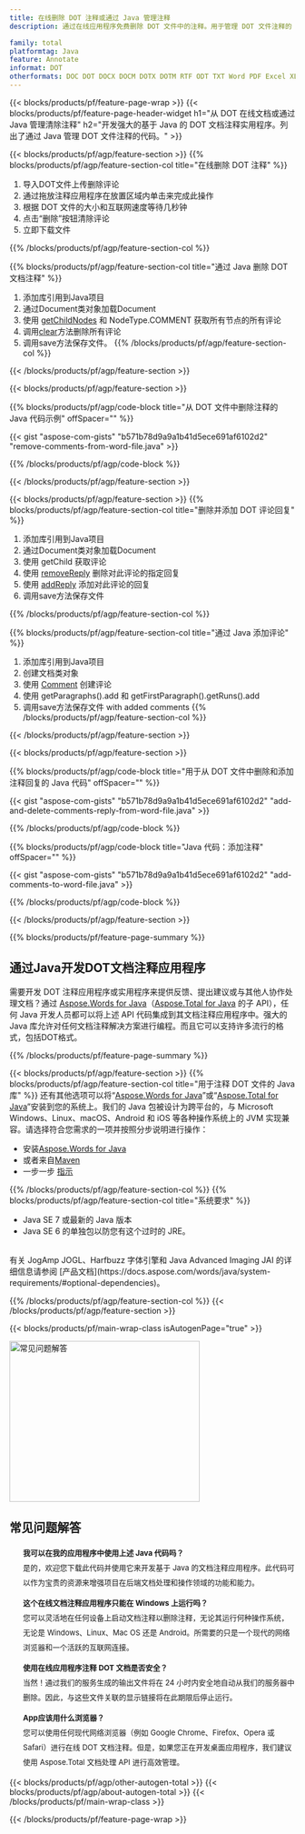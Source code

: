```yaml
---
title: 在线删除 DOT 注释或通过 Java 管理注释
description: 通过在线应用程序免费删除 DOT 文件中的注释。用于管理 DOT 文件注释的 Java API 代码。

family: total
platformtag: Java
feature: Annotate
informat: DOT
otherformats: DOC DOT DOCX DOCM DOTX DOTM RTF ODT TXT Word PDF Excel XLS XLSX XLSB XLSM XLT XLTX XLTM CSV TSV ODS Powerpoint PPT PPS PPTX POTX PPSX PPTM PPSM POTM ODP
---
```

{{< blocks/products/pf/feature-page-wrap >}}
{{< blocks/products/pf/feature-page-header-widget h1="从 DOT 在线文档或通过 Java 管理清除注释" h2="开发强大的基于 Java 的 DOT 文档注释实用程序。列出了通过 Java 管理 DOT 文件注释的代码。" >}}

{{< blocks/products/pf/agp/feature-section >}}
{{% blocks/products/pf/agp/feature-section-col title="在线删除 DOT 注释" %}}

1. 导入DOT文件上传删除评论
1. 通过拖放注释应用程序在放置区域内单击来完成此操作
1. 根据 DOT 文件的大小和互联网速度等待几秒钟
1. 点击“删除”按钮清除评论
1. 立即下载文件

{{% /blocks/products/pf/agp/feature-section-col %}}

{{% blocks/products/pf/agp/feature-section-col title="通过 Java 删除 DOT 文档注释" %}}

1. 添加库引用到Java项目
1. 通过Document类对象加载Document
1. 使用 [getChildNodes](https://reference.aspose.com/words/java/com.aspose.words/document/#getChildNodes) 和 NodeType.COMMENT 获取所有节点的所有评论
1. 调用[clear](https://reference.aspose.com/words/java/com.aspose.words/nodecollection/#clear)方法删除所有评论
1. 调用save方法保存文件。
{{% /blocks/products/pf/agp/feature-section-col %}}

{{< /blocks/products/pf/agp/feature-section >}}

{{< blocks/products/pf/agp/feature-section >}}

{{% blocks/products/pf/agp/code-block title="从 DOT 文件中删除注释的 Java 代码示例" offSpacer="" %}}

{{< gist "aspose-com-gists" "b571b78d9a9a1b41d5ece691af6102d2" "remove-comments-from-word-file.java" >}}

{{% /blocks/products/pf/agp/code-block %}}

{{< /blocks/products/pf/agp/feature-section >}}


{{< blocks/products/pf/agp/feature-section >}}
{{% blocks/products/pf/agp/feature-section-col title="删除并添加 DOT 评论回复" %}}

1. 添加库引用到Java项目
1. 通过Document类对象加载Document
1. 使用 getChild 获取评论
1. 使用 [removeReply](https://reference.aspose.com/words/java/com.aspose.words/comment/#removeReply-com.aspose.words.Comment) 删除对此评论的指定回复
1. 使用 [addReply](https://reference.aspose.com/words/java/com.aspose.words/comment/#addReply-java.lang.String-java.lang.String-java.util.Date-java.lang.String) 添加对此评论的回复
1. 调用save方法保存文件

{{% /blocks/products/pf/agp/feature-section-col %}}

{{% blocks/products/pf/agp/feature-section-col title="通过 Java 添加评论" %}}

1. 添加库引用到Java项目
1. 创建文档类对象
1. 使用 [Comment](https://reference.aspose.com/words/java/com.aspose.words/comment/) 创建评论
1. 使用 getParagraphs().add 和 getFirstParagraph().getRuns().add
1. 调用save方法保存文件 with added comments
{{% /blocks/products/pf/agp/feature-section-col %}}

{{< /blocks/products/pf/agp/feature-section >}}

{{< blocks/products/pf/agp/feature-section >}}

{{% blocks/products/pf/agp/code-block title="用于从 DOT 文件中删除和添加注释回复的 Java 代码" offSpacer="" %}}

{{< gist "aspose-com-gists" "b571b78d9a9a1b41d5ece691af6102d2" "add-and-delete-comments-reply-from-word-file.java" >}}

{{% /blocks/products/pf/agp/code-block %}}

{{% blocks/products/pf/agp/code-block title="Java 代码：添加注释" offSpacer="" %}}

{{< gist "aspose-com-gists" "b571b78d9a9a1b41d5ece691af6102d2" "add-comments-to-word-file.java" >}}

{{% /blocks/products/pf/agp/code-block %}}

{{< /blocks/products/pf/agp/feature-section >}}


{{% blocks/products/pf/feature-page-summary %}}


<h2>通过Java开发DOT文档注释应用程序</h2>

需要开发 DOT 注释应用程序或实用程序来提供反馈、提出建议或与其他人协作处理文档？通过 [Aspose.Words for Java](https://products.aspose.com/words/java/)（[Aspose.Total for Java](https://products.aspose.com/total/java/) 的子 API），任何 Java 开发人员都可以将上述 API 代码集成到其文档注释应用程序中。强大的 Java 库允许对任何文档注释解决方案进行编程。而且它可以支持许多流行的格式，包括DOT格式。<br />

{{% /blocks/products/pf/feature-page-summary %}}

{{< blocks/products/pf/agp/feature-section >}}
{{% blocks/products/pf/agp/feature-section-col title="用于注释 DOT 文件的 Java 库" %}}
还有其他选项可以将“[Aspose.Words for Java](https://products.aspose.com/words/java/)”或“[Aspose.Total for Java](https://products.aspose.com/total/java/)”安装到您的系统上。我们的 Java 包被设计为跨平台的，与 Microsoft Windows、Linux、macOS、Android 和 iOS 等各种操作系统上的 JVM 实现兼容。请选择符合您需求的一项并按照分步说明进行操作：<br />

- 安装[Aspose.Words for Java](https://docs.aspose.com/words/java/installation/)
- 或者来自[Maven](https://releases.aspose.com/java/repo/com/aspose/aspose-words/)
- 一步一步 [指示](https://docs.aspose.com/words/java/installation/#install-aspose-words-for-java-from-maven-repository)

{{% /blocks/products/pf/agp/feature-section-col %}}
{{% blocks/products/pf/agp/feature-section-col title="系统要求" %}}

- Java SE 7 或最新的 Java 版本
- Java SE 6 的单独包以防您有这个过时的 JRE。

<br />
有关 JogAmp JOGL、Harfbuzz 字体引擎和 Java Advanced Imaging JAI 的详细信息请参阅 [产品文档](https://docs.aspose.com/words/java/system-requirements/#optional-dependencies)。

{{% /blocks/products/pf/agp/feature-section-col %}}
{{< /blocks/products/pf/agp/feature-section >}}


{{< blocks/products/pf/main-wrap-class isAutogenPage="true" >}}

<style>.howtolist li{margin-right: 0!important;line-height: 26px;position: relative;margin-bottom: 10px;font-size: 13px;list-style-type: none;}</style>
<div class="col-md-12 tl bg-gray-dark howtolist section">
  <a class="anchor" name="faqpage"></a>
  <div class="container tl dflex" itemscope="" itemtype="https://schema.org/FAQPage">
      <div class="col-md-4 howtosectiongfx">
          <img class="social-panel-hide-on-mobile" src="https://www.groupdocs.cloud/templates/brand/images/groupdocs/conversion/groupdocs_conversion-brand.png" alt="常见问题解答" width="335" height="283">
      </div>
      <div class="howtosection col-md-8">
          <div>
              <h2>常见问题解答</h2>
              <ul>
                  <li itemscope="" itemprop="mainEntity" itemtype="https://schema.org/Question">
                      <div>
                          <span itemprop="name"><b>我可以在我的应用程序中使用上述 Java 代码吗？</b></span>
                      </div>
                      <div itemscope="" itemprop="acceptedAnswer" itemtype="https://schema.org/Answer">
                          <span itemprop="text">是的，欢迎您下载此代码并使用它来开发基于 Java 的文档注释应用程序。此代码可以作为宝贵的资源来增强项目在后端文档处理和操作领域的功能和能力。</span>
                      </div>
                  </li>
                  <li itemscope="" itemprop="mainEntity" itemtype="https://schema.org/Question">
                      <div>
                          <span itemprop="name"><b>这个在线文档注释应用程序只能在 Windows 上运行吗？</b></span>
                      </div>
                      <div itemscope="" itemprop="acceptedAnswer" itemtype="https://schema.org/Answer">
                          <span itemprop="text">您可以灵活地在任何设备上启动文档注释以删除注释，无论其运行何种操作系统，无论是 Windows、Linux、Mac OS 还是 Android。所需要的只是一个现代的网络浏览器和一个活跃的互联网连接。</span>
                      </div>
                  </li>
                  <li itemscope="" itemprop="mainEntity" itemtype="https://schema.org/Question">
                      <div>
                          <span itemprop="name"><b>使用在线应用程序注释 DOT 文档是否安全？</b></span>
                      </div>
                      <div itemscope="" itemprop="acceptedAnswer" itemtype="https://schema.org/Answer">
                          <span itemprop="text">当然！通过我们的服务生成的输出文件将在 24 小时内安全地自动从我们的服务器中删除。因此，与这些文件关联的显示链接将在此期限后停止运行。</span>
                      </div>
                  </li>                 
                  <li itemscope="" itemprop="mainEntity" itemtype="https://schema.org/Question">
                      <div>
                          <span itemprop="name"><b>App应该用什么浏览器？</b></span>
                      </div>
                      <div itemscope="" itemprop="acceptedAnswer" itemtype="https://schema.org/Answer">
                          <span itemprop="text">您可以使用任何现代网络浏览器（例如 Google Chrome、Firefox、Opera 或 Safari）进行在线 DOT 文档注释。但是，如果您正在开发桌面应用程序，我们建议使用 Aspose.Total 文档处理 API 进行高效管理。</span>
                      </div>
                  </li>
              </ul>
          </div>
      </div>
  </div>

{{< blocks/products/pf/agp/other-autogen-total >}}
{{< blocks/products/pf/agp/about-autogen-total >}}
{{< /blocks/products/pf/main-wrap-class >}}

{{< /blocks/products/pf/feature-page-wrap >}}